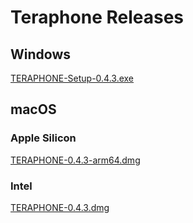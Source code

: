 # Teraphone Releases

## Windows

[TERAPHONE-Setup-0.4.3.exe](https://github.com/teraphone/releases/releases/download/v0.4.3/TERAPHONE-Setup-0.4.3.exe)

## macOS

### Apple Silicon

[TERAPHONE-0.4.3-arm64.dmg](https://github.com/teraphone/releases/releases/download/v0.4.3/TERAPHONE-0.4.3-arm64.dmg)

### Intel

[TERAPHONE-0.4.3.dmg](https://github.com/teraphone/releases/releases/download/v0.4.3/TERAPHONE-0.4.3.dmg)
